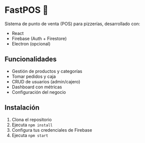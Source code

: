 # FastPOS 🍕

Sistema de punto de venta (POS) para pizzerías, desarrollado con:
- React
- Firebase (Auth + Firestore)
- Electron (opcional)

## Funcionalidades
- Gestión de productos y categorías
- Tomar pedidos y caja
- CRUD de usuarios (admin/cajero)
- Dashboard con métricas
- Configuración del negocio

## Instalación
1. Clona el repositorio
2. Ejecuta `npm install`
3. Configura tus credenciales de Firebase
4. Ejecuta `npm start`
